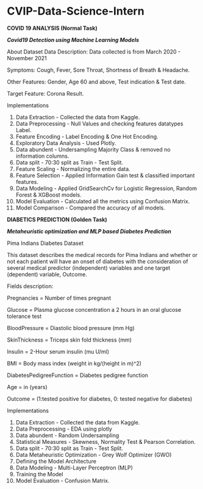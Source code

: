 # CVIP-Data-Science-Intern
**COVID 19 ANALYSIS (Normal Task)**

***Covid19 Detection using Machine Learning Models***

About Dataset
Data Description: Data collected is from March 2020 - November 2021

Symptoms: Cough, Fever, Sore Throat, Shortness of Breath & Headache.

Other Features: Gender, Age 60 and above, Test indication & Test date.

Target Feature: Corona Result.

Implementations
1. Data Extraction - Collected the data from Kaggle.
2. Data Preprocessing - Null Values and checking features datatypes Label.
3. Feature Encoding - Label Encoding & One Hot Encoding.
4. Exploratory Data Analysis - Used Plotly.
5. Data abundent - Undersampling Majority Class & removed no information columns.
6. Data split - 70:30 split as Train - Test Split.
7. Feature Scaling - Normalizing the entire data.
8. Feature Selection - Applied Information Gain test & classified important features.
9. Data Modeling - Applied GridSearchCv for Logistic Regression, Random Forest & XGBoost models.
10. Model Evaluation - Calculated all the metrics using Confusion Matrix.
11. Model Comparison - Compared the accuracy of all models.

**DIABETICS PREDICTION (Golden Task)**

***Metaheuristic optimization and MLP based Diabetes Prediction***

Pima Indians Diabetes Dataset

This dataset describes the medical records for Pima Indians and whether or not each patient will have an onset of diabetes with the consideration of several medical predictor (independent) variables and one target (dependent) variable, Outcome.

Fields description:

Pregnancies = Number of times pregnant

Glucose = Plasma glucose concentration a 2 hours in an oral glucose tolerance test

BloodPressure = Diastolic blood pressure (mm Hg)

SkinThickness = Triceps skin fold thickness (mm)

Insulin = 2-Hour serum insulin (mu U/ml)

BMI = Body mass index (weight in kg/(height in m)^2)

DiabetesPedigreeFunction = Diabetes pedigree function

Age = in (years)

Outcome = (1:tested positive for diabetes, 0: tested negative for diabetes)

Implementations
1. Data Extraction - Collected the data from Kaggle.
2. Data Preprocessing - EDA using plotly
3. Data abundent - Random Undersampling
4. Statistical Measures - Skewness, Normality Test & Pearson Correlation.
5. Data split - 70:30 split as Train - Test Split.
6. Data Metaheuristic Optimization - Grey Wolf Optimizer (GWO)
7. Defining the Model Architecture
8. Data Modeling - Multi-Layer Perceptron (MLP)
9. Training the Model
10. Model Evaluation - Confusion Matrix.
